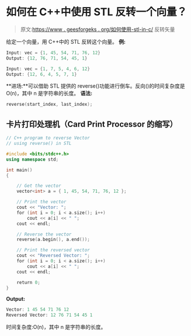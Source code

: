 # 如何在 C++中使用 STL 反转一个向量？

> 原文:[https://www . geesforgeks . org/如何使用-stl-in-c/](https://www.geeksforgeeks.org/how-to-reverse-a-vector-using-stl-in-c/) 反转矢量

给定一个向量，用 C++中的 STL 反转这个向量。
**例:**

```cpp
Input: vec = {1, 45, 54, 71, 76, 12}
Output: {12, 76, 71, 54, 45, 1}

Input: vec = {1, 7, 5, 4, 6, 12}
Output: {12, 6, 4, 5, 7, 1}
```

**进场:**可以借助 STL 提供的 reverse()功能进行倒车。反向()的时间复杂度是 O(n)，其中 n 是字符串的长度。
**语法:**

```cpp
reverse(start_index, last_index);
```

## 卡片打印处理机（Card Print Processor 的缩写）

```cpp
// C++ program to reverse Vector
// using reverse() in STL

#include <bits/stdc++.h>
using namespace std;

int main()
{

    // Get the vector
    vector<int> a = { 1, 45, 54, 71, 76, 12 };

    // Print the vector
    cout << "Vector: ";
    for (int i = 0; i < a.size(); i++)
        cout << a[i] << " ";
    cout << endl;

    // Reverse the vector
    reverse(a.begin(), a.end());

    // Print the reversed vector
    cout << "Reversed Vector: ";
    for (int i = 0; i < a.size(); i++)
        cout << a[i] << " ";
    cout << endl;

    return 0;
}
```

**Output:** 

```cpp
Vector: 1 45 54 71 76 12 
Reversed Vector: 12 76 71 54 45 1
```

时间复杂度:O(n)，其中 n 是字符串的长度。